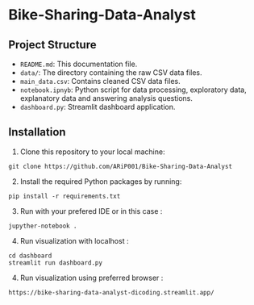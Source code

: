 # Bike-Sharing-Data-Analyst

## Project Structure
- `README.md`: This documentation file.
- `data/`: The directory containing the raw CSV data files.
- `main_data.csv`: Contains cleaned CSV data files.
- `notebook.ipnyb`: Python script for data processing, exploratory data, explanatory data and answering analysis questions.
- `dashboard.py`: Streamlit dashboard application.

## Installation
1. Clone this repository to your local machine:
```
git clone https://github.com/ARiP001/Bike-Sharing-Data-Analyst
```
2. Install the required Python packages by running:
```
pip install -r requirements.txt
```
3. Run with your prefered IDE or in this case :
```
jupyther-notebook .
```
4. Run visualization with localhost :
```
cd dashboard
streamlit run dashboard.py
```
4. Run visualization using preferred browser :
```
https://bike-sharing-data-analyst-dicoding.streamlit.app/
```

